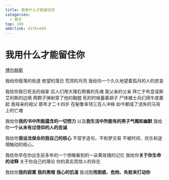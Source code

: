 ```yaml
---
title: 我用什么才能留住你
categories: 
  - 彼方
top: 100
abbrlink: d1fbce69
---
```

# 我用什么才能留住你

[博尔赫斯](https://zh.wikipedia.org/wiki/%E8%B1%AA%E5%B0%94%E8%B5%AB%C2%B7%E8%B7%AF%E6%98%93%E6%96%AF%C2%B7%E5%8D%9A%E5%B0%94%E8%B5%AB%E6%96%AF)

我给你瘦落的街道
绝望的落日
荒郊的月亮
我给你一个久久地望着孤月的人的悲哀

我给你我已死去的祖辈
后人们用大理石祭奠的先魂
我父亲的父亲
阵亡于布宜诺斯艾利斯的边境
两颗子弹射穿了他的胸膛
死的时候蓄着胡子
尸体被士兵们用牛皮裹起
我母亲的祖父
那年才二十四岁
在秘鲁率领三百人冲锋
如今都成了消失的马背上的亡魂

我给你**我的书中所能蕴含的一切悟力**
以及**我生活中所能有的男子气概和幽默**
我给你**一个从未有过信仰的人的忠诚**

我给你**我设法保全的我自己的核心**
不营字造句，不和梦交易
不被时间、欢乐和逆境触动的核心。

我给你早在你出生前多年的一个傍晚看到的一朵黄玫瑰的记忆
我给你**关于你生命的诠释**
关于你自己的理论
你的真实而惊人的存在

我给你**我的寂寞**
**我的黑暗**
**我心的饥渴**
我试图**用困惑、危险、失败来打动你**

